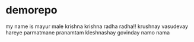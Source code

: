# demorepo
my name is mayur male 
krishna krishna
radha radha!!
krushnay vasudevay hareye parmatmane 
pranamtam kleshnashay govinday namo nama
